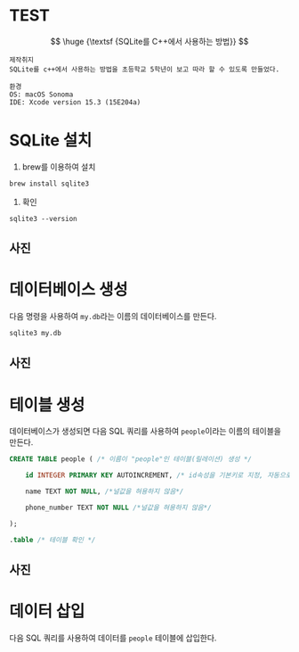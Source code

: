 # TEST

$$
\huge {\textsf {SQLite를 C++에서 사용하는 방법}}
$$

```
제작취지
SQLite를 c++에서 사용하는 방법을 초등학교 5학년이 보고 따라 할 수 있도록 만들었다.
```

```
환경
OS: macOS Sonoma
IDE: Xcode version 15.3 (15E204a)
```

# SQLite 설치

1. brew를 이용하여 설치

```bash
brew install sqlite3
```

1. 확인

```
sqlite3 --version
```

## 사진

# 데이터베이스 생성

 다음 명령을 사용하여 `my.db`라는 이름의 데이터베이스를 만든다.

```sql
sqlite3 my.db
```

## 사진

# 테이블 생성

데이터베이스가 생성되면 다음 SQL 쿼리를 사용하여 `people`이라는 이름의 테이블을 만든다.

```sql
CREATE TABLE people ( /* 이름이 "people"인 테이블(릴레이션) 생성 */

    id INTEGER PRIMARY KEY AUTOINCREMENT, /* id속성을 기본키로 지정, 자동으로 증가하는 속성(열)로 직접 대입할 수 없음 */

    name TEXT NOT NULL, /*널값을 혀용하지 않음*/

    phone_number TEXT NOT NULL /*널값을 혀용하지 않음*/

);
```

```sql
.table /* 테이블 확인 */
```

## 사진

# 데이터 삽입

다음 SQL 쿼리를 사용하여 데이터를 `people` 테이블에 삽입한다.
